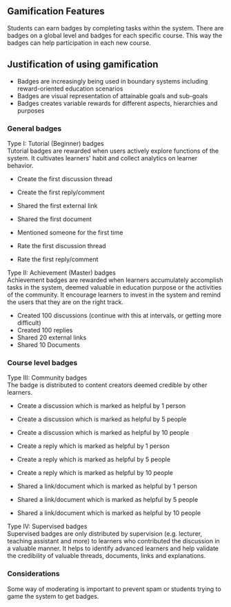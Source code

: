 ## Gamification Features

Students can earn badges by completing tasks within the system. There are badges on a global level and badges for each specific course. This way the badges can help participation in each new course.

## Justification of using gamification 

- Badges are increasingly being used in boundary systems including reward-oriented education scenarios
- Badges are visual representation of attainable goals and sub-goals
- Badges creates variable rewards for different aspects, hierarchies and purposes

### General badges

Type I: Tutorial (Beginner) badges  
Tutorial badges are rewarded when users actively explore functions of the system. It cultivates learners' habit and collect analytics on learner behavior.

- Create the first discussion thread
- Create the first reply/comment
- Shared the first external link
- Shared the first document

- Mentioned someone for the first time
- Rate the first discussion thread
- Rate the first reply/comment

Type II: Achievement (Master) badges  
Achievement badges are rewarded when learners accumulately accomplish tasks in the system, deemed valuable in education purpose or the activities of the community. It encourage learners to invest in the system and remind the users that they are on the right track.

- Created 100 discussions (continue with this at intervals, or getting more difficult)
- Created 100 replies
- Shared 20 external links
- Shared 10 Documents

### Course level badges

Type III: Community badges  
The badge is distributed to content creators deemed credible by other learners.

- Create a discussion which is marked as helpful by 1 person
- Create a discussion which is marked as helpful by 5 people
- Create a discussion which is marked as helpful by 10 people

- Create a reply which is marked as helpful by 1 person
- Create a reply which is marked as helpful by 5 people
- Create a reply which is marked as helpful by 10 people

- Shared a link/document which is marked as helpful by 1 person
- Shared a link/document which is marked as helpful by 5 people
- Shared a link/document which is marked as helpful by 10 people

Type IV: Supervised badges  
Supervised badges are only distributed by supervision (e.g. lecturer, teaching assistant and more) to learners who contributed the discussion in a valuable manner. It helps to identify advanced learners and help validate the credibility of valuable threads, documents, links and explanations.

### Considerations

Some way of moderating is important to prevent spam or students trying to game the system to get badges.
